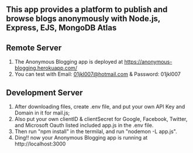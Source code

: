 ## This app provides a platform to publish and browse blogs anonymously with Node.js, Express, EJS, MongoDB Atlas
## Remote Server
1. The Anonymous Blogging app is deployed at https://anonymous-blogging.herokuapp.com/ 
2. You can test with Email: 01jkl007@hotmail.com & Password: 01jkl007
## Development Server
1. After downloading files, create .env file, and put your own API Key and Domain in it for mail.js; 
2. Also put your own clientID & clientSecret for Google, Facebook, Twitter, and Microsoft Oauth listed included app.js in the .env file.
3. Then run "npm install" in the termilal, and run "nodemon -L app.js". 
4. Ding!! now your Anonymous Blogging app is running at http://localhost:3000
